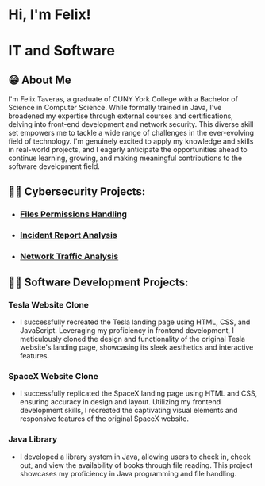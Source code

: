 <h1>Hi, I'm Felix!</h1>
<h1>IT and Software</h1>

<!-- About Me Section -->
<h2>😁 About Me</h2>
<section>
  <p>I'm Felix Taveras, a graduate of CUNY York College with a Bachelor of Science in Computer Science. While formally trained in Java, I've broadened my expertise through external courses and certifications, delving into front-end development and network security. 
    This diverse skill set empowers me to tackle a wide range of challenges in the ever-evolving field of technology. I'm genuinely excited to apply my knowledge and skills in real-world projects, and I eagerly anticipate the opportunities ahead to continue learning, growing, and making 
    meaningful contributions to the software development field.</p>
</section>

<!--Cybersecurity Projects Section-->
<section>
  <h2>👨‍💻 Cybersecurity Projects:</h2>
  <ul>
    <li>
        <h3><a href="https://github.com/FelixT24/FilesPermissionsLinuxLab">Files Permissions Handling</a></h3>
    </li>
    <li>
      <h3><a href="https://github.com/FelixT24/IncidentReportAnalysisLab">Incident Report Analysis</a></h3>
    </li>
        <li>
      <h3><a href="">Network Traffic Analysis</a></h3>
    </li>
  </ul>
</section>
<!-- Projects Section -->
<h2>👨‍💻 Software Development Projects:</h2>
<!-- Tesela Web Clone -->
<section>
  <h3>Tesla Website Clone</h3>
  <ul>
    <li>
      <p>I successfully recreated the Tesla landing page using HTML, CSS, and JavaScript. Leveraging my proficiency in frontend development, I meticulously cloned the design and functionality of the original Tesla website's landing page, showcasing its sleek aesthetics and interactive features.</p>
    </li>
  </ul>
</section>

<!-- SpaceX Web Clone -->
<section>
  <h3>SpaceX Website Clone</h3>
    <ul>
    <li>
      <p>I successfully replicated the SpaceX landing page using HTML and CSS, ensuring accuracy in design and layout. Utilizing my frontend development skills, I recreated the captivating visual elements and responsive features of the original SpaceX website.</p>
    </li>
  </ul>
</section>

<!-- Java Library -->
<section>
  <h3>Java Library</h3>
    <ul>
    <li>
      <p>I developed a library system in Java, allowing users to check in, check out, and view the availability of books through file reading. This project showcases my proficiency in Java programming and file handling.</p>
    </li>
  </ul>
</section>

<!--
- 👋 Hi, I’m @FelixT24
- 👀 I’m interested in software/web development
- 🌱 I’m currently learning javascript and python
- 💞️ I’m looking to collaborate on various projects that will expand and enhance my capabilities as a programmer
- 📫 How to reach me: Email: ftaveras24@gmail.com
-->

<!---
FelixT24/FelixT24 is a ✨ special ✨ repository because its `README.md` (this file) appears on your GitHub profile.
You can click the Preview link to take a look at your changes.
--->



